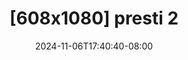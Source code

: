 --- 
title: "[608x1080] presti 2"
description: "download  video bokep [608x1080] presti 2 durasi panjang video full  "
date: 2024-11-06T17:40:40-08:00
file_code: "3v7nksr5bw7z"
draft: false
cover: "3e81kiesx4p9epxi.jpg"
tags: ["presti", "bokep-indo", "bokep-viral", "bokep-ig"]
length: 455
fld_id: "1483076"
foldername: "A presti hastuti"
categories: ["A presti hastuti"]
views: 0
---